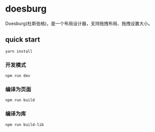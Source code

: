 # doesburg
Doesburg(杜斯伯格)，是一个布局设计器，支持拖拽布局、拖拽设置大小。


## quick start
```
yarn install
```

### 开发模式
```
npm run dev
```

### 编译为页面
```
npm run build
```

### 编译为库
```
npm run build-lib
```


